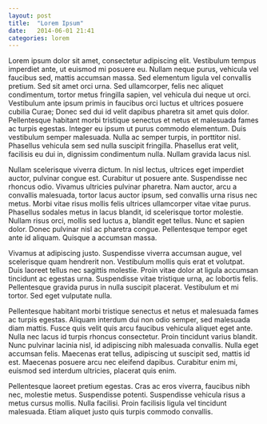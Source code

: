 ```yaml
---
layout: post
title:  "Lorem Ipsum"
date:   2014-06-01 21:41
categories: lorem
---
```


Lorem ipsum dolor sit amet, consectetur adipiscing elit. Vestibulum tempus imperdiet ante, ut euismod mi posuere eu. Nullam neque purus, vehicula vel faucibus sed, mattis accumsan massa. Sed elementum ligula vel convallis pretium. Sed sit amet orci urna. Sed ullamcorper, felis nec aliquet condimentum, tortor metus fringilla sapien, vel vehicula dui neque ut orci. Vestibulum ante ipsum primis in faucibus orci luctus et ultrices posuere cubilia Curae; Donec sed dui id velit dapibus pharetra sit amet quis dolor. Pellentesque habitant morbi tristique senectus et netus et malesuada fames ac turpis egestas. Integer eu ipsum ut purus commodo elementum. Duis vestibulum semper malesuada. Nulla ac semper turpis, in porttitor nisl. Phasellus vehicula sem sed nulla suscipit fringilla. Phasellus erat velit, facilisis eu dui in, dignissim condimentum nulla. Nullam gravida lacus nisl.

Nullam scelerisque viverra dictum. In nisl lectus, ultrices eget imperdiet auctor, pulvinar congue est. Curabitur ut posuere ante. Suspendisse nec rhoncus odio. Vivamus ultricies pulvinar pharetra. Nam auctor, arcu a convallis malesuada, tortor lacus auctor ipsum, sed convallis urna risus nec metus. Morbi vitae risus mollis felis ultrices ullamcorper vitae vitae purus. Phasellus sodales metus in lacus blandit, id scelerisque tortor molestie. Nullam risus orci, mollis sed luctus a, blandit eget tellus. Nunc et sapien dolor. Donec pulvinar nisl ac pharetra congue. Pellentesque tempor eget ante id aliquam. Quisque a accumsan massa.

Vivamus at adipiscing justo. Suspendisse viverra accumsan augue, vel scelerisque quam hendrerit non. Vestibulum mollis quis erat et volutpat. Duis laoreet tellus nec sagittis molestie. Proin vitae dolor at ligula accumsan tincidunt ac egestas urna. Suspendisse vitae tristique urna, ac lobortis felis. Pellentesque gravida purus in nulla suscipit placerat. Vestibulum et mi tortor. Sed eget vulputate nulla.

Pellentesque habitant morbi tristique senectus et netus et malesuada fames ac turpis egestas. Aliquam interdum dui non odio semper, sed malesuada diam mattis. Fusce quis velit quis arcu faucibus vehicula aliquet eget ante. Nulla nec lacus id turpis rhoncus consectetur. Proin tincidunt varius blandit. Nunc pulvinar lacinia nisl, id adipiscing nibh malesuada convallis. Nulla eget accumsan felis. Maecenas erat tellus, adipiscing ut suscipit sed, mattis id est. Maecenas posuere arcu nec eleifend dapibus. Curabitur enim mi, euismod sed interdum ultricies, placerat quis enim.

Pellentesque laoreet pretium egestas. Cras ac eros viverra, faucibus nibh nec, molestie metus. Suspendisse potenti. Suspendisse vehicula risus a metus cursus mollis. Nulla facilisi. Proin facilisis ligula vel tincidunt malesuada. Etiam aliquet justo quis turpis commodo convallis.
